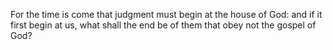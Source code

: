 For the time is come that judgment must begin at the house of God: and if it first begin at us, what shall the end be of them that obey not the gospel of God?
